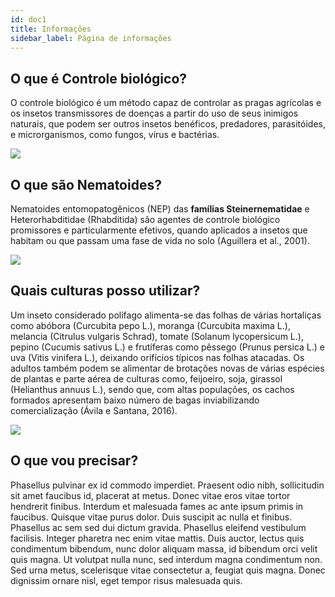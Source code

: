 ```yaml
---
id: doc1
title: Informações
sidebar_label: Página de informações
---
```


<!-- Check the [documentation](https://docusaurus.io) for how to use Docusaurus. -->

## O que é Controle biológico?

O controle biológico é um método capaz de controlar as pragas agrícolas e os insetos transmissores de doenças a partir do uso de seus inimigos naturais, que podem ser outros insetos benéficos, predadores, parasitóides, e microrganismos, como fungos, vírus e bactérias.

<img src="../img/informacoes/controle.png" > 

## O que são Nematoides?

Nematoides entomopatogênicos (NEP) das **famílias Steinernematidae** e Heterorhabditidae (Rhabditida) são agentes de controle biológico promissores e particularmente efetivos, quando aplicados a insetos que habitam ou que passam uma fase de vida no solo (Aguillera et al., 2001).

<img src="../img/940x470.jpg" > 

## Quais culturas posso utilizar?

Um inseto considerado polífago alimenta-se das folhas de várias hortaliças como abóbora (Curcubita pepo L.), moranga (Curcubita maxima L.), melancia (Citrulus vulgaris Schrad), tomate (Solanum lycopersicum L.), pepino (Cucumis sativus L.) e frutíferas como pêssego (Prunus persica L.) e uva (Vitis vinifera L.), deixando orifícios típicos nas folhas atacadas. Os adultos também podem se alimentar de brotações novas de várias espécies de plantas e parte aérea de culturas como, feijoeiro, soja, girassol (Helianthus annuus L.), sendo que, com altas populações, os cachos formados apresentam baixo número de bagas inviabilizando comercialização (Ávila e Santana, 2016).

<img src="../img/915x443.jpg" >

## O que vou precisar?

Phasellus pulvinar ex id commodo imperdiet. Praesent odio nibh, sollicitudin sit amet faucibus id, placerat at metus. Donec vitae eros vitae tortor hendrerit finibus. Interdum et malesuada fames ac ante ipsum primis in faucibus. Quisque vitae purus dolor. Duis suscipit ac nulla et finibus. Phasellus ac sem sed dui dictum gravida. Phasellus eleifend vestibulum facilisis. Integer pharetra nec enim vitae mattis. Duis auctor, lectus quis condimentum bibendum, nunc dolor aliquam massa, id bibendum orci velit quis magna. Ut volutpat nulla nunc, sed interdum magna condimentum non. Sed urna metus, scelerisque vitae consectetur a, feugiat quis magna. Donec dignissim ornare nisl, eget tempor risus malesuada quis.



